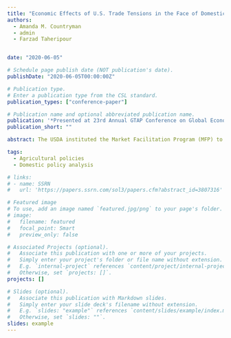 ```yaml
---
title: "Economic Effects of U.S. Trade Tensions in the Face of Domestic Agricultural Support"
authors:
  - Amanda M. Countryman
  - admin
  - Farzad Taheripour


date: "2020-06-05"

# Schedule page publish date (NOT publication's date).
publishDate: "2020-06-05T00:00:00Z"

# Publication type.
# Enter a publication type from the CSL standard.
publication_types: ["conference-paper"]

# Publication name and optional abbreviated publication name.
publication: '*Presented at 23rd Annual GTAP Conference on Global Economic Analysis (Virtual Conference)*'
publication_short: ""

abstract: The USDA instituted the Market Facilitation Program (MFP) to assist U.S. farmers impacted by retaliatory actions of U.S. trading partners in 2018 and 2019, which included payments to U.S. producers of affected commodities. The MFP programs differed in scope and design in each year implemented. MFP 1 (2018) consisted of yield-based payments to producers totaling up to $12 billion while MFP 2 (2019) was comprised of direct producer payments covering a broader set of agricultural products totaling $14.5 billion. This research examines the economywide effects of U.S. trade tensions and retaliation from trade partners in the presence of alternate U.S. producer support programs. We simulate the 2018–19 retaliatory tariffs between the U.S. and trade partners in tandem with U.S. domestic support to understand how alternative domestic policy scenarios for U.S. agricultural producers compare.

tags:
  - Agricultural policies
  - Domestic policy analysis

# links:
# - name: SSRN
#   url: 'https://papers.ssrn.com/sol3/papers.cfm?abstract_id=3807316'

# Featured image
# To use, add an image named `featured.jpg/png` to your page's folder. 
# image:
#   filename: featured
#   focal_point: Smart
#   preview_only: false

# Associated Projects (optional).
#   Associate this publication with one or more of your projects.
#   Simply enter your project's folder or file name without extension.
#   E.g. `internal-project` references `content/project/internal-project/index.md`.
#   Otherwise, set `projects: []`.
projects: []

# Slides (optional).
#   Associate this publication with Markdown slides.
#   Simply enter your slide deck's filename without extension.
#   E.g. `slides: "example"` references `content/slides/example/index.md`.
#   Otherwise, set `slides: ""`.
slides: example
---
```

